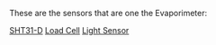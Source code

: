 These are the sensors that are one the Evaporimeter: 

[SHT31-D](https://www.adafruit.com/product/2857) 
[Load Cell](https://www.amazon.com/uxcell-Electronic-Balance-Weighing-Sensor/dp/B006W2IDUO/ref=sr_1_1?s=home-garden&rps=1&ie=UTF8&qid=1494279830&sr=1-1&keywords=load+sensor+2kg&refinements=p_85:2470955011) 
[Light Sensor](https://www.adafruit.com/product/1980)
